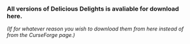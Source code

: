 ### All versions of Delicious Delights is avaliable for download here.
_(If for whatever reason you wish to download them from here instead of from the CurseForge page.)_
